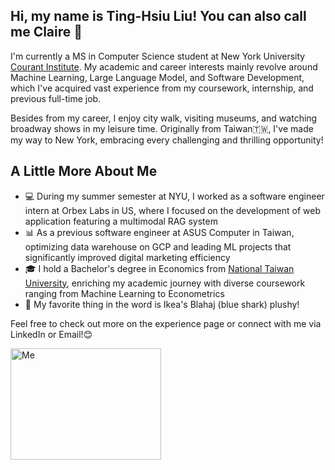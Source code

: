 
## Hi, my name is Ting-Hsiu Liu! You can also call me Claire 👋
I'm currently a MS in Computer Science student at New York University [Courant Institute](https://cims.nyu.edu/dynamic/). My academic and career interests mainly revolve around Machine Learning, Large Language Model, and Software Development, which I've acquired vast experience from my coursework, internship, and previous full-time job. 

Besides from my career, I enjoy city walk, visiting museums, and watching broadway shows in my leisure time. 
Originally from Taiwan🇹🇼, I've made my way to New York, embracing every challenging and thrilling opportunity! 

## A Little More About Me 
 - 💻 During my summer semester at NYU, I worked as a software engineer intern at Orbex Labs in US, where I focused on the development of web application featuring a multimodal RAG system
 - 📊 As a previous software engineer at ASUS Computer in Taiwan, optimizing data warehouse on GCP and leading ML projects that significantly improved digital marketing efficiency
 - 🎓 I hold a Bachelor's degree in Economics from [National Taiwan University](https://www.ntu.edu.tw/english/), enriching my academic journey with diverse coursework ranging from Machine Learning to Econometrics
 - 🦈 My favorite thing in the word is Ikea's Blahaj (blue shark) plushy!

Feel free to check out more on the experience page or connect with me via LinkedIn or Email!😊

<img src="https://tingshow-liu.github.io/my_info/Me.jpg" alt="Me" style="width: 241px; height: 178px;">
